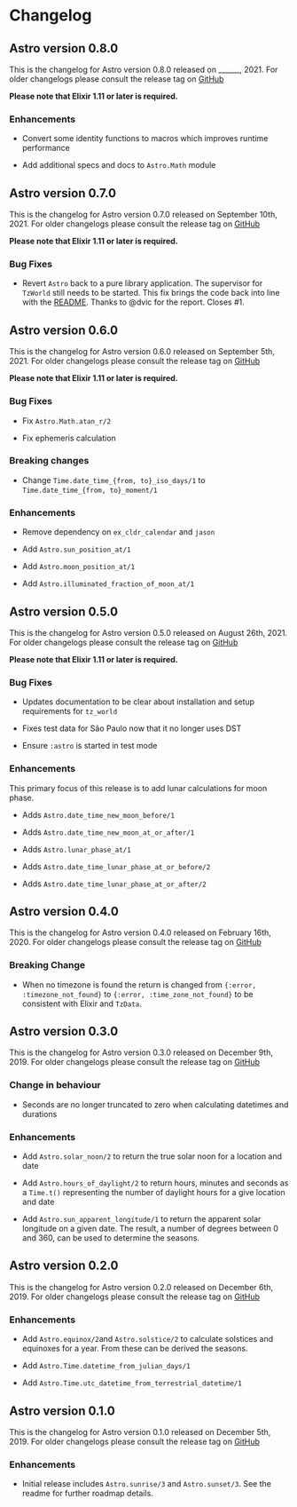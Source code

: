 # Changelog

## Astro version 0.8.0

This is the changelog for Astro version 0.8.0 released on ______, 2021.  For older changelogs please consult the release tag on [GitHub](https://github.com/kipcole9/astro/tags)

**Please note that Elixir 1.11 or later is required.**

### Enhancements

* Convert some identity functions to macros which improves runtime performance

* Add additional specs and docs to `Astro.Math` module

## Astro version 0.7.0

This is the changelog for Astro version 0.7.0 released on September 10th, 2021.  For older changelogs please consult the release tag on [GitHub](https://github.com/kipcole9/astro/tags)

**Please note that Elixir 1.11 or later is required.**

### Bug Fixes

* Revert `Astro` back to a pure library application. The supervisor for `TzWorld` still needs to be started. This fix brings the code back into line with the [README](/readme.html). Thanks to @dvic for the report. Closes #1.

## Astro version 0.6.0

This is the changelog for Astro version 0.6.0 released on September 5th, 2021.  For older changelogs please consult the release tag on [GitHub](https://github.com/kipcole9/astro/tags)

**Please note that Elixir 1.11 or later is required.**

### Bug Fixes

* Fix `Astro.Math.atan_r/2`

* Fix ephemeris calculation

### Breaking changes

* Change `Time.date_time_{from, to}_iso_days/1` to `Time.date_time_{from, to}_moment/1`

### Enhancements

* Remove dependency on `ex_cldr_calendar` and `jason`

* Add `Astro.sun_position_at/1`

* Add `Astro.moon_position_at/1`

* Add `Astro.illuminated_fraction_of_moon_at/1`

## Astro version 0.5.0

This is the changelog for Astro version 0.5.0 released on August 26th, 2021.  For older changelogs please consult the release tag on [GitHub](https://github.com/kipcole9/astro/tags)

**Please note that Elixir 1.11 or later is required.**

### Bug Fixes

* Updates documentation to be clear about installation and setup requirements for `tz_world`

* Fixes test data for São Paulo now that it no longer uses DST

* Ensure `:astro` is started in test mode

### Enhancements

This primary focus of this release is to add lunar calculations for moon phase.

* Adds `Astro.date_time_new_moon_before/1`

* Adds `Astro.date_time_new_moon_at_or_after/1`

* Adds `Astro.lunar_phase_at/1`

* Adds `Astro.date_time_lunar_phase_at_or_before/2`

* Adds `Astro.date_time_lunar_phase_at_or_after/2`

## Astro version 0.4.0

This is the changelog for Astro version 0.4.0 released on February 16th, 2020.  For older changelogs please consult the release tag on [GitHub](https://github.com/kipcole9/astro/tags)

### Breaking Change

* When no timezone is found the return is changed from `{:error, :timezone_not_found}` to `{:error, :time_zone_not_found}` to be consistent with Elixir and `TzData`.

## Astro version 0.3.0

This is the changelog for Astro version 0.3.0 released on December 9th, 2019.  For older changelogs please consult the release tag on [GitHub](https://github.com/kipcole9/astro/tags)

### Change in behaviour

* Seconds are no longer truncated to zero when calculating datetimes and durations

### Enhancements

* Add `Astro.solar_noon/2` to return the true solar noon for a location and date

* Add `Astro.hours_of_daylight/2` to return hours, minutes and seconds as a `Time.t()` representing the number of daylight hours for a give location and date

* Add `Astro.sun_apparent_longitude/1` to return the apparent solar longitude on a given date. The result, a number of degrees between 0 and 360, can be used to determine the seasons.

## Astro version 0.2.0

This is the changelog for Astro version 0.2.0 released on December 6th, 2019.  For older changelogs please consult the release tag on [GitHub](https://github.com/kipcole9/astro/tags)

### Enhancements

* Add `Astro.equinox/2`and `Astro.solstice/2` to calculate solstices and equinoxes for a year. From these can be derived the seasons.

* Add `Astro.Time.datetime_from_julian_days/1`

* Add `Astro.Time.utc_datetime_from_terrestrial_datetime/1`

## Astro version 0.1.0

This is the changelog for Astro version 0.1.0 released on December 5th, 2019.  For older changelogs please consult the release tag on [GitHub](https://github.com/kipcole9/astro/tags)

### Enhancements

* Initial release includes `Astro.sunrise/3` and `Astro.sunset/3`.  See the readme for further roadmap details.
